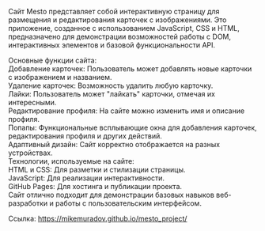 Сайт Mesto представляет собой интерактивную страницу для размещения и редактирования карточек с изображениями. Это приложение, созданное с использованием JavaScript, CSS и HTML, предназначено для демонстрации возможностей работы с DOM, интерактивных элементов и базовой функциональности API.

Основные функции сайта:  
Добавление карточек: Пользователь может добавлять новые карточки с изображением и названием.  
Удаление карточек: Возможность удалить любую карточку.  
Лайки: Пользователь может "лайкать" карточки, отмечая их интересными.  
Редактирование профиля: На сайте можно изменить имя и описание профиля.  
Попапы: Функциональные всплывающие окна для добавления карточек, редактирования профиля и других действий.  
Адаптивный дизайн: Сайт корректно отображается на разных устройствах.  
Технологии, используемые на сайте:  
HTML и CSS: Для разметки и стилизации страницы.  
JavaScript: Для реализации интерактивности.  
GitHub Pages: Для хостинга и публикации проекта.  
Сайт отлично подходит для демонстрации базовых навыков веб-разработки и работы с пользовательским интерфейсом.  

Ссылка: https://mikemuradov.github.io/mesto_project/
